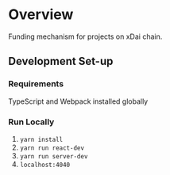 # Overview
Funding mechanism for projects on xDai chain.

## Development Set-up
### Requirements
TypeScript and Webpack installed globally

### Run Locally
1. `yarn install`
2. `yarn run react-dev`
3. `yarn run server-dev`
4. `localhost:4040`
